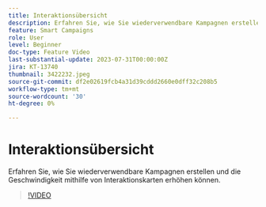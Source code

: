 ```yaml
---
title: Interaktionsübersicht
description: Erfahren Sie, wie Sie wiederverwendbare Kampagnen erstellen und die Geschwindigkeit mithilfe von Interaktionskarten erhöhen können.
feature: Smart Campaigns
role: User
level: Beginner
doc-type: Feature Video
last-substantial-update: 2023-07-31T00:00:00Z
jira: KT-13740
thumbnail: 3422232.jpeg
source-git-commit: df2e02619fcb4a31d39cddd2660e0dff32c208b5
workflow-type: tm+mt
source-wordcount: '30'
ht-degree: 0%

---
```



# Interaktionsübersicht

Erfahren Sie, wie Sie wiederverwendbare Kampagnen erstellen und die Geschwindigkeit mithilfe von Interaktionskarten erhöhen können.

>[!VIDEO](https://video.tv.adobe.com/v/3422232/?learn=on)
